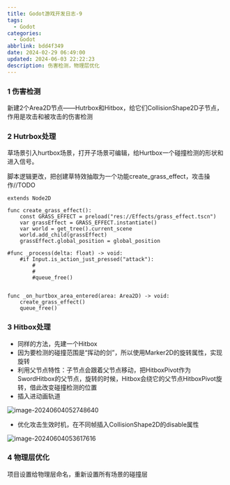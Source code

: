 ```yaml
---
title: Godot游戏开发日志-9
tags:
  - Godot
categories:
  - Godot
abbrlink: bdd4f349
date: 2024-02-29 06:49:00
updated: 2024-06-03 22:22:23
description: 伤害检测，物理层优化
---
```


### 1 伤害检测

新建2个Area2D节点——Hutrbox和Hitbox，给它们CollisionShape2D子节点，作用是攻击和被攻击的伤害检测

### 2 Hutrbox处理

草场景引入hurtbox场景，打开子场景可编辑，给Hurtbox一个碰撞检测的形状和进入信号。

脚本逻辑更改，把创建草特效抽取为一个功能create_grass_effect，攻击操作//TODO

```
extends Node2D

func create_grass_effect():	
	const GRASS_EFFECT = preload("res://Effects/grass_effect.tscn")
	var grassEffect = GRASS_EFFECT.instantiate()
	var world = get_tree().current_scene
	world.add_child(grassEffect)
	grassEffect.global_position = global_position

#func _process(delta: float) -> void:
	#if Input.is_action_just_pressed("attack"):
		#
		#
		#queue_free()


func _on_hurtbox_area_entered(area: Area2D) -> void:
	create_grass_effect()
	queue_free()

```

### 3 Hitbox处理

- 同样的方法，先建一个Hitbox
- 因为要检测的碰撞范围是“挥动的剑”，所以使用Marker2D的旋转属性，实现旋转
- 利用父节点特性：子节点会跟着父节点移动，把HitboxPivot作为SwordHitbox的父节点，旋转的时候，Hitbox会绕它的父节点HitboxPivot旋转，借此改变碰撞检测的位置
- 插入进动画轨道

![image-20240604052748640](https://blog-resources.this0.com/image/202406040527918.png?x-oss-process=style/this0-blog)

- 优化攻击生效时机，在不同帧插入CollisionShape2D的disable属性

![image-20240604053617616](https://blog-resources.this0.com/image/202406040536860.png?x-oss-process=style/this0-blog)

### 4 物理层优化

项目设置给物理层命名，重新设置所有场景的碰撞层
